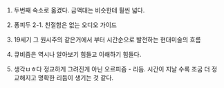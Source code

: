 1. 두번째 숙소로 옮겼다. 금액대는 비슷한테 훨씬 넓다.

2. 퐁피두
  2-1. 친절함은 없는 오디오 가이드
  2. 19세기 그 원시주의 같은거에서 부터 시간순으로 발전하는 현대미술의 흐름
  3. 큐비즘은 역시나 알아보기 힘들고 이해하기 힘들다.
  4. 생각ㅂㅎ다 정교하게 그려진게 아닌 오르피즘 - 리듬. 시간이 지날 수록 조굼 더 정교해지고 명확한 리듬이 생기는 것 같다.
